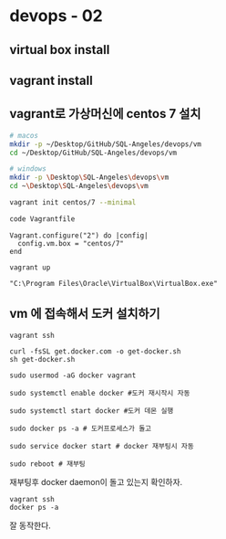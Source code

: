 # devops - 02

## virtual box install

## vagrant install 

## vagrant로 가상머신에 centos 7 설치
```bash
# macos
mkdir -p ~/Desktop/GitHub/SQL-Angeles/devops/vm
cd ~/Desktop/GitHub/SQL-Angeles/devops/vm

# windows
mkdir -p \Desktop\SQL-Angeles\devops\vm
cd ~\Desktop\SQL-Angeles\devops\vm

vagrant init centos/7 --minimal

code Vagrantfile
```

```
Vagrant.configure("2") do |config|
  config.vm.box = "centos/7"
end
```

```
vagrant up 

"C:\Program Files\Oracle\VirtualBox\VirtualBox.exe"
```

## vm 에 접속해서 도커 설치하기 
```
vagrant ssh 

curl -fsSL get.docker.com -o get-docker.sh
sh get-docker.sh

sudo usermod -aG docker vagrant

sudo systemctl enable docker #도커 재시작시 자동 

sudo systemctl start docker #도커 데몬 실행

sudo docker ps -a # 도커프로세스가 돌고 

sudo service docker start # docker 재부팅시 자동

sudo reboot # 재부팅

```

재부팅후 docker daemon이 돌고 있는지 확인하자.

```
vagrant ssh 
docker ps -a 
```

잘 동작한다.




